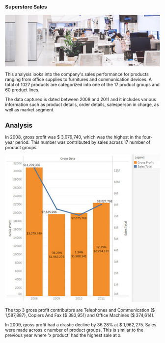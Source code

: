 ### Superstore Sales

<a href="https://www.pexels.com/photo/white-plastic-chairs-and-tables-in-white-room-3778619/">![Header](https://github.com/atikahmd/Superstore-Sales/blob/main/visuals/header_superstore.jpg?raw=true "Photo by Polina Zimmerman")</a>


This analysis looks into the company's sales performance for products ranging from office supplies to furnitures and communication devices. A total of 1027 products are categorized into one of the 17 product groups and 60 product lines.

The data captured is dated between 2008 and 2011 and it includes various information such as product details, order details, salesperson in charge, as well as market segment.

## Analysis

In 2008, gross profit was $ 3,079,740, which was the highest in the four-year period. This number was contributed by sales across 17 number of product groups.  

![Bar Chart](https://github.com/atikahmd/Superstore-Sales/blob/main/visuals/sales_profit.jpg?raw=true "Total Sales vs Gross Profit")

The top 3 gross profit contributors are Telephones and Communication ($ 1,587,887), Copiers And Fax ($ 383,951) and Office Machines ($ 374,614).

In 2009, gross profit had a drastic decline by 36.28% at $ 1,962,275. Sales were made across x number of product groups. This is similar to the previous year where 'x product' had the highest sale at x.

